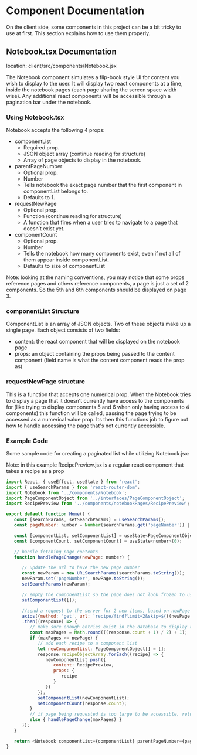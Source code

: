 # Component Documentation
On the client side, some components in this project can be a bit tricky to use at first. This section explains how to use them properly.

## Notebook.tsx Documentation
location: client/src/components/Notebook.jsx

The Notebook component simulates a flip-book style UI for content you wish to display to the user.
It will display two react components at a time, inside the notebook pages (each page sharing the screen space width wise).
Any additional react components will be accessible through a pagination bar under the notebook.

### Using Notebook.tsx

Notebook accepts the following 4 props:
- componentList
   - Required prop.
   - JSON object array (continue reading for structure)
   - Array of page objects to display in the notebook.
- parentPageNumber
   - Optional prop.
   - Number
   - Tells notebook the exact page number that the first component in componentList belongs to. 
   - Defaults to 1.
- requestNewPage
   - Optional prop.
   - Function (continue reading for structure)
   - A function that fires when a user tries to navigate to a page that doesn’t exist yet. 
- componentCount
   - Optional prop.
   - Number
   - Tells the notebook how many components exist, even if not all of them appear inside componentList.
   - Defaults to size of componentList

Note: looking at the naming conventions, you may notice that some props reference pages and others reference components, a page is just a set of 2 components. So the 5th and 6th components should be displayed on page 3.

### componentList Structure
ComponentList is an array of JSON objects. Two of these objects make up a single page. Each object consists of two fields:
 - content: the react component that will be displayed on the notebook page
 - props: an object containing the props being passed to the content component (field name is what the content component reads the prop as)

### requestNewPage structure
This is a function that accepts one numerical prop. When the Notebook tries to display a page that it doesn't currently have access to the components for (like trying to display components 5 and 6 when only having access to 4 components) this function will be called, passing the page trying to be accessed as a numerical value prop. Its then this functions job to figure out how to handle accessing the page that's not currently accessible.

### Example Code
Some sample code for creating a paginated list while utilizing Notebook.jsx:

Note: in this example RecipePreview.jsx is a regular react component that takes a recipe as a prop
```js
import React, { useEffect, useState } from 'react';
import { useSearchParams } from 'react-router-dom';
import Notebook from '../components/Notebook';
import PageComponentObject from '../interfaces/PageComponentObject';
import RecipePreview from '../components/notebookPages/RecipePreview';

export default function Home() {
   const [searchParams, setSearchParams] = useSearchParams();
   const pageNumber: number = Number(searchParams.get('pageNumber')) || 1;

   const [componentList, setComponentList] = useState<PageComponentObject[]>([]);
   const [componentCount, setComponentCount] = useState<number>(0);

   // handle fetching page contents
   function handlePageChange(newPage: number) {

      // update the url to have the new page number
      const newParam = new URLSearchParams(searchParams.toString());
      newParam.set('pageNumber', newPage.toString());
      setSearchParams(newParam);

      // empty the componentList so the page does not look frozen to user
      setComponentList([]);

      //send a request to the server for 2 new items, based on newPage value
      axios({method: 'get', url: `recipe/find?limit=2&skip=${((newPage - 1) * 2)}&count=true`})
      .then((response) => {
         // make sure enough entries exist in the database to display requested page
         const maxPages = Math.round(((response.count + 1) / 2) + 1);
         if (maxPages >= newPage) {
            // add each recipe to a component list
            let newComponentList: PageComponentObject[] = [];
            response.recipeObjectArray.forEach((recipe) => {
               newComponentList.push({
                  content: RecipePreview,
                  props: {
                     recipe
                  }
               })
            });
            setComponentList(newComponentList);
            setComponentCount(response.count);
         }
         // if page being requested is too large to be accessible, return a page that isn't
         else { handlePageChange(maxPages) }
      });
   }

   return <Notebook componentList={componentList} parentPageNumber={pageNumber} requestNewPage={handlePageChange} componentCount={componentCount}/>
}
```